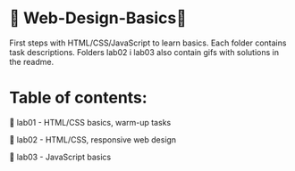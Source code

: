 # 🔴 Web-Design-Basics🔴
First steps with HTML/CSS/JavaScript to learn basics. Each folder contains task descriptions. Folders lab02 i lab03 also contain gifs with solutions in the readme.
# Table of contents:
<p>📍 lab01 - HTML/CSS basics, warm-up tasks </p>
<p>📍 lab02 - HTML/CSS, responsive web design </p>
<p>📍 lab03 - JavaScript basics</p>
